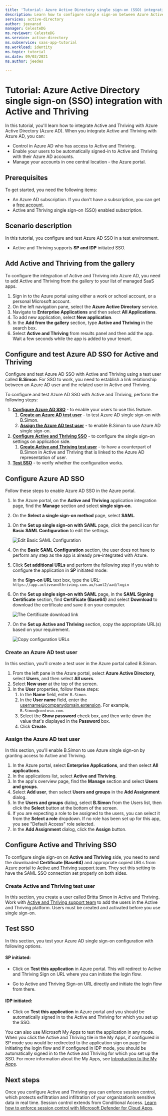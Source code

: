 ```yaml
---
title: 'Tutorial: Azure Active Directory single sign-on (SSO) integration with Active and Thriving | Microsoft Docs'
description: Learn how to configure single sign-on between Azure Active Directory and Active and Thriving.
services: active-directory
author: jeevansd
manager: CelesteDG
ms.reviewer: CelesteDG
ms.service: active-directory
ms.subservice: saas-app-tutorial
ms.workload: identity
ms.topic: tutorial
ms.date: 09/03/2021
ms.author: jeedes

---
```


# Tutorial: Azure Active Directory single sign-on (SSO) integration with Active and Thriving

In this tutorial, you'll learn how to integrate Active and Thriving with Azure Active Directory (Azure AD). When you integrate Active and Thriving with Azure AD, you can:

* Control in Azure AD who has access to Active and Thriving.
* Enable your users to be automatically signed-in to Active and Thriving with their Azure AD accounts.
* Manage your accounts in one central location - the Azure portal.

## Prerequisites

To get started, you need the following items:

* An Azure AD subscription. If you don't have a subscription, you can get a [free account](https://azure.microsoft.com/free/).
* Active and Thriving single sign-on (SSO) enabled subscription.

## Scenario description

In this tutorial, you configure and test Azure AD SSO in a test environment.

* Active and Thriving supports **SP and IDP** initiated SSO.

## Add Active and Thriving from the gallery

To configure the integration of Active and Thriving into Azure AD, you need to add Active and Thriving from the gallery to your list of managed SaaS apps.

1. Sign in to the Azure portal using either a work or school account, or a personal Microsoft account.
1. On the left navigation pane, select the **Azure Active Directory** service.
1. Navigate to **Enterprise Applications** and then select **All Applications**.
1. To add new application, select **New application**.
1. In the **Add from the gallery** section, type **Active and Thriving** in the search box.
1. Select **Active and Thriving** from results panel and then add the app. Wait a few seconds while the app is added to your tenant.

## Configure and test Azure AD SSO for Active and Thriving

Configure and test Azure AD SSO with Active and Thriving using a test user called **B.Simon**. For SSO to work, you need to establish a link relationship between an Azure AD user and the related user in Active and Thriving.

To configure and test Azure AD SSO with Active and Thriving, perform the following steps:

1. **[Configure Azure AD SSO](#configure-azure-ad-sso)** - to enable your users to use this feature.
    1. **[Create an Azure AD test user](#create-an-azure-ad-test-user)** - to test Azure AD single sign-on with B.Simon.
    1. **[Assign the Azure AD test user](#assign-the-azure-ad-test-user)** - to enable B.Simon to use Azure AD single sign-on.
1. **[Configure Active and Thriving SSO](#configure-active-and-thriving-sso)** - to configure the single sign-on settings on application side.
    1. **[Create Active and Thriving test user](#create-active-and-thriving-test-user)** - to have a counterpart of B.Simon in Active and Thriving that is linked to the Azure AD representation of user.
1. **[Test SSO](#test-sso)** - to verify whether the configuration works.

## Configure Azure AD SSO

Follow these steps to enable Azure AD SSO in the Azure portal.

1. In the Azure portal, on the **Active and Thriving** application integration page, find the **Manage** section and select **single sign-on**.
1. On the **Select a single sign-on method** page, select **SAML**.
1. On the **Set up single sign-on with SAML** page, click the pencil icon for **Basic SAML Configuration** to edit the settings.

   ![Edit Basic SAML Configuration](common/edit-urls.png)

1. On the **Basic SAML Configuration** section, the user does not have to perform any step as the app is already pre-integrated with Azure.

1. Click **Set additional URLs** and perform the following step if you wish to configure the application in **SP** initiated mode:

    In the **Sign-on URL** text box, type the URL:
    `https://app.activeandthriving.com.au/saml2/aad/login`

1. On the **Set up single sign-on with SAML** page, in the **SAML Signing Certificate** section,  find **Certificate (Base64)** and select **Download** to download the certificate and save it on your computer.

	![The Certificate download link](common/certificatebase64.png)

1. On the **Set up Active and Thriving** section, copy the appropriate URL(s) based on your requirement.

	![Copy configuration URLs](common/copy-configuration-urls.png)

### Create an Azure AD test user

In this section, you'll create a test user in the Azure portal called B.Simon.

1. From the left pane in the Azure portal, select **Azure Active Directory**, select **Users**, and then select **All users**.
1. Select **New user** at the top of the screen.
1. In the **User** properties, follow these steps:
   1. In the **Name** field, enter `B.Simon`.  
   1. In the **User name** field, enter the username@companydomain.extension. For example, `B.Simon@contoso.com`.
   1. Select the **Show password** check box, and then write down the value that's displayed in the **Password** box.
   1. Click **Create**.

### Assign the Azure AD test user

In this section, you'll enable B.Simon to use Azure single sign-on by granting access to Active and Thriving.

1. In the Azure portal, select **Enterprise Applications**, and then select **All applications**.
1. In the applications list, select **Active and Thriving**.
1. In the app's overview page, find the **Manage** section and select **Users and groups**.
1. Select **Add user**, then select **Users and groups** in the **Add Assignment** dialog.
1. In the **Users and groups** dialog, select **B.Simon** from the Users list, then click the **Select** button at the bottom of the screen.
1. If you are expecting a role to be assigned to the users, you can select it from the **Select a role** dropdown. If no role has been set up for this app, you see "Default Access" role selected.
1. In the **Add Assignment** dialog, click the **Assign** button.

## Configure Active and Thriving SSO

To configure single sign-on on **Active and Thriving** side, you need to send the downloaded **Certificate (Base64)** and appropriate copied URLs from Azure portal to [Active and Thriving support team](mailto:support@activeandthriving.com.au). They set this setting to have the SAML SSO connection set properly on both sides.

### Create Active and Thriving test user

In this section, you create a user called Britta Simon in Active and Thriving. Work with [Active and Thriving support team](mailto:support@activeandthriving.com.au) to add the users in the Active and Thriving platform. Users must be created and activated before you use single sign-on.

## Test SSO 

In this section, you test your Azure AD single sign-on configuration with following options. 

#### SP initiated:

* Click on **Test this application** in Azure portal. This will redirect to Active and Thriving Sign on URL where you can initiate the login flow.  

* Go to Active and Thriving Sign-on URL directly and initiate the login flow from there.

#### IDP initiated:

* Click on **Test this application** in Azure portal and you should be automatically signed in to the Active and Thriving for which you set up the SSO. 

You can also use Microsoft My Apps to test the application in any mode. When you click the Active and Thriving tile in the My Apps, if configured in SP mode you would be redirected to the application sign on page for initiating the login flow and if configured in IDP mode, you should be automatically signed in to the Active and Thriving for which you set up the SSO. For more information about the My Apps, see [Introduction to the My Apps](../user-help/my-apps-portal-end-user-access.md).

## Next steps

Once you configure Active and Thriving you can enforce session control, which protects exfiltration and infiltration of your organization’s sensitive data in real time. Session control extends from Conditional Access. [Learn how to enforce session control with Microsoft Defender for Cloud Apps](/cloud-app-security/proxy-deployment-aad).
